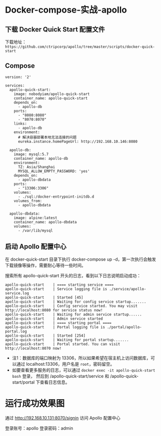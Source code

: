 # Docker-compose-实战-apollo

## 下载 Docker Quick Start 配置文件

下载地址：`https://github.com/ctripcorp/apollo/tree/master/scripts/docker-quick-start`

## Compose

```
version: '2'

services:
  apollo-quick-start:
    image: nobodyiam/apollo-quick-start
    container_name: apollo-quick-start
    depends_on:
      - apollo-db
    ports:
      - "8080:8080"
      - "8070:8070"
    links:
      - apollo-db
    environment:
      # 解决容器部署本地无法连接的问题
      eureka.instance.homePageUrl: http://192.168.10.146:8080

  apollo-db:
    image: mysql:5.7
    container_name: apollo-db
    environment:
      TZ: Asia/Shanghai
      MYSQL_ALLOW_EMPTY_PASSWORD: 'yes'
    depends_on:
      - apollo-dbdata
    ports:
      - "13306:3306"
    volumes:
      - ./sql:/docker-entrypoint-initdb.d
    volumes_from:
      - apollo-dbdata

  apollo-dbdata:
    image: alpine:latest
    container_name: apollo-dbdata
    volumes:
      - /var/lib/mysql
```

## 启动 Apollo 配置中心

在 docker-quick-start 目录下执行 docker-compose up -d，第一次执行会触发下载镜像等操作，需要耐心等待一些时间。

搜索所有 apollo-quick-start 开头的日志，看到以下日志说明启动成功：

```
apollo-quick-start    | ==== starting service ====
apollo-quick-start    | Service logging file is ./service/apollo-service.log
apollo-quick-start    | Started [45]
apollo-quick-start    | Waiting for config service startup.......
apollo-quick-start    | Config service started. You may visit http://localhost:8080 for service status now!
apollo-quick-start    | Waiting for admin service startup......
apollo-quick-start    | Admin service started
apollo-quick-start    | ==== starting portal ====
apollo-quick-start    | Portal logging file is ./portal/apollo-portal.log
apollo-quick-start    | Started [254]
apollo-quick-start    | Waiting for portal startup.......
apollo-quick-start    | Portal started. You can visit http://localhost:8070 now!
```

- 注1：数据库的端口映射为 13306，所以如果希望在宿主机上访问数据库，可以通过 localhost:13306，用户名是 `root`，密码留空。
- 如要查看更多服务的日志，可以通过 `docker exec -it apollo-quick-start bash` 登录， 然后到 /apollo-quick-start/service 和 /apollo-quick-start/portal 下查看日志信息。

# 运行成功效果图

通过 http://192.168.10.131:8070/signin 访问 Apollo 配置中心

登录账号：apollo
登录密码：admin

